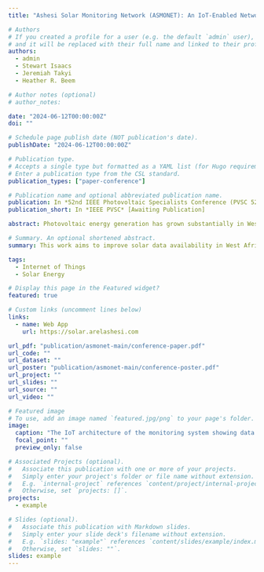 ```yaml
---
title: "Ashesi Solar Monitoring Network (ASMONET): An IoT-Enabled Network for Ground-Based Soiling Measurements in West Africa"

# Authors
# If you created a profile for a user (e.g. the default `admin` user), write the username (folder name) here
# and it will be replaced with their full name and linked to their profile.
authors:
  - admin
  - Stewart Isaacs
  - Jeremiah Takyi
  - Heather R. Beem

# Author notes (optional)
# author_notes:

date: "2024-06-12T00:00:00Z"
doi: ""

# Schedule page publish date (NOT publication's date).
publishDate: "2024-06-12T00:00:00Z"

# Publication type.
# Accepts a single type but formatted as a YAML list (for Hugo requirements).
# Enter a publication type from the CSL standard.
publication_types: ["paper-conference"]

# Publication name and optional abbreviated publication name.
publication: In *52nd IEEE Photovoltaic Specialists Conference (PVSC 52)* [Awaiting Publication]
publication_short: In *IEEE PVSC* [Awaiting Publication]

abstract: Photovoltaic energy generation has grown substantially in West Africa within the past few years. Dust soiling, however, can reduce generation capacity, especially during the dry season (Harmattan) in this context. Soiling impacts are ideally assessed using ground-based measurements; however, such systems are sparse or missing entirely in the region, leaving gaps in understanding the true extent of soiling impact locally. This work aims to improve solar data availability in West Africa through the design of a ground-based, IoT-enabled PV sensor system to be installed throughout the region, forming a network. The system leverages a two-panel, one-coupon experimental approach to measuring soiling mass accumulation and a sensor suite to provide real-time and historical data on panel performance, air quality, and weather conditions, among others. Preliminary tests show reliable collection of ground-based data and transmission to the cloud for remote access and analysis, highlighting the system’s potential as a research platform for analysis and insight generation on solar PV in West Africa.

# Summary. An optional shortened abstract.
summary: This work aims to improve solar data availability in West Africa through the design of a ground-based, IoT-enabled PV sensor system to be installed throughout the region, forming a network.

tags:
  - Internet of Things
  - Solar Energy

# Display this page in the Featured widget?
featured: true

# Custom links (uncomment lines below)
links:
  - name: Web App
    url: https://solar.arelashesi.com

url_pdf: "publication/asmonet-main/conference-paper.pdf"
url_code: ""
url_dataset: ""
url_poster: "publication/asmonet-main/conference-poster.pdf"
url_project: ""
url_slides: ""
url_source: ""
url_video: ""

# Featured image
# To use, add an image named `featured.jpg/png` to your page's folder.
image:
  caption: "The IoT architecture of the monitoring system showing data flow from the sensors to the cloud"
  focal_point: ""
  preview_only: false

# Associated Projects (optional).
#   Associate this publication with one or more of your projects.
#   Simply enter your project's folder or file name without extension.
#   E.g. `internal-project` references `content/project/internal-project/index.md`.
#   Otherwise, set `projects: []`.
projects:
  - example

# Slides (optional).
#   Associate this publication with Markdown slides.
#   Simply enter your slide deck's filename without extension.
#   E.g. `slides: "example"` references `content/slides/example/index.md`.
#   Otherwise, set `slides: ""`.
slides: example
---
```


<!-- {{% callout note %}}
Click the _Cite_ button above to demo the feature to enable visitors to import publication metadata into their reference management software.
{{% /callout %}}

{{% callout note %}}
Create your slides in Markdown - click the _Slides_ button to check out the example.
{{% /callout %}}

Add the publication's **full text** or **supplementary notes** here. You can use rich formatting such as including [code, math, and images](https://docs.hugoblox.com/content/writing-markdown-latex/). -->
